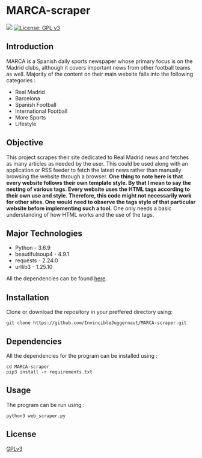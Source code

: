 # MARCA-scraper

[![](https://img.shields.io/badge/MADE%20WITH%20-Python-blueviolet)](https://www.python.org)
[![License: GPL v3](https://img.shields.io/badge/License-GPLv3-brightgreen.svg)](https://www.gnu.org/licenses/gpl-3.0)

<h2>Introduction</h2>
MARCA is a Spanish daily sports newspaper whose primary focus is on the Madrid clubs, although it covers important news from other football teams as well. 
Majority of the content on their main website falls into the following categories :
<ul style="disc">
  <li>Real Madrid</li>
  <li>Barcelona</li>
  <li>Spanish Football</li>
  <li>International Football</li>
  <li>More Sports</li>
  <li>Lifestyle</li>
  </ul>
  
<h2>Objective</h2>  
This project scrapes their site dedicated to Real Madrid news and fetches as many articles as needed by the user. This could be used along with an application or RSS feeder to fetch the latest news rather than manually browsing the website through a browser.
<b>One thing to note here is that every website follows their own template style. By that I mean to say the nesting of various tags. Every website uses the HTML tags according to their own use and style. Therefore, this code might not necessarily work for other sites. One would need to observe the tags style of that particular website before implementing such a tool.</b> One only needs a basic understanding of how HTML works and the use of the tags.

<h2>Major Technologies</h2>
<ul type="disc">
  <li>Python - 3.6.9</li>
  <li>beautifulsoup4 - 4.9.1</li>
  <li>requests - 2.24.0</li>
  <li>urllib3 - 1.25.10</li>
</ul>
<p>All the dependencies can be found <a href="requirements.txt">here</a>.</p>

<h2>Installation</h2>
<p>Clone or download the repository in your preffered directory using:</p>
  
```
git clone https://github.com/InvincibleJuggernaut/MARCA-scraper.git
```
<h2>Dependencies</h2>

<p>All the dependencies for the program can be installed using :</p>

```
cd MARCA-scraper
pip3 install -r requirements.txt
```
<h2>Usage</h2>
<p> The program can be run using :</p>
  
```
python3 web_scraper.py
```

<h2>License</h2>
<p><a href="LICENSE">GPLv3</a></p>
